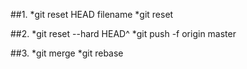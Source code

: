 ##1.
*git reset HEAD filename
*git reset

##2.
*git reset --hard HEAD^
*git push -f origin master

##3.
*git merge 
*git rebase
